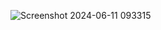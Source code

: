 ![Screenshot 2024-06-11 093315](https://github.com/dhar127/simple_django_todo/assets/119476559/f7d8321b-7e95-4014-9a6f-04a4c21c6ba4)
